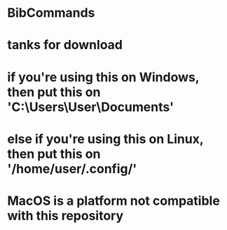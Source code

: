 # BibCommands
# tanks for download
# if you're using this on Windows, then put this on 'C:\\Users\\User\\Documents'
# else if you're using this on Linux, then put this on '/home/user/.config/'
# MacOS is a platform not compatible with this repository
